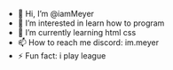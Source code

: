 - 👋 Hi, I’m @iamMeyer
- 👀 I’m interested in learn how to program
- 🌱 I’m currently learning html css
- 📫 How to reach me discord: im.meyer
- ⚡ Fun fact: i play league

<!---
iamMeyer/iamMeyer is a ✨ special ✨ repository because its `README.md` (this file) appears on your GitHub profile.
You can click the Preview link to take a look at your changes.
--->
